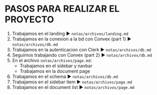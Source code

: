 # PASOS PARA REALIZAR EL PROYECTO
1. Trabajamos en el landing ► `notas/archivos/landing.md`
2. Trabajamos en la conexion a la bd con Convex (part 1) ► `notas/archivos/db.md`
3. Trabajamos en la autenticacion con Clerk ► `notas/archivos/db.md`
4. Seguimos trabajando con Convex (part 2) ► `notas/archivos/db.md`
5. En el archivo `notas/archivos/page.md`:
   - Trabajamos en el sidebar y navbar 
   - Trabajamos en la document page
6. Trabajamos en el schema ► `notas/archivos/db.md`
7. Trabajamos en el sidebar item ► `notas/archivos/page.md`
8. Trabajamos en el document list ► `notas/archivos/page.md`
